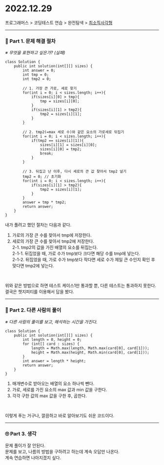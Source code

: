 # 2022.12.29
프로그래머스 > 코딩테스트 연습 > 완전탐색 > [최소직사각형](https://school.programmers.co.kr/learn/courses/30/lessons/86491)

---
### 📌 Part 1. 문제 해결 절차
_※ 무엇을 표현하고 싶은가? (실패)_<br>
```
class Solution {
    public int solution(int[][] sizes) {
        int answer = 0;
        int tmp = 0;
        int tmp2 = 0;

        // 1. 가장 큰 가로, 세로 찾기
        for(int i = 0; i < sizes.length; i++){
            if(sizes[i][0] > tmp){
                tmp = sizes[i][0];
            }
            if(sizes[i][1] > tmp2){
                tmp2 = sizes[i][1];
            }
        }

        // 2. tmp2(=max 세로 수)와 같은 요소의 가로세로 뒤집기
        for(int i = 0; i < sizes.length; i++){
            if(tmp2 == sizes[i][1]){
                sizes[i][1] = sizes[i][0];
                sizes[i][0] = tmp2;
                break;
            }
        }

        // 3. 뒤집고 난 이후, 다시 세로의 큰 값 찾아서 tmp2 널기
        tmp2 = 0; // 초기화
        for(int i = 0; i < sizes.length; i++){
            if(sizes[i][1] > tmp2){
                tmp2 = sizes[i][1];
            }
        }
        answer = tmp * tmp2;
        return answer;
    }
}
```
내가 풀려고 했던 절차는 다음과 같다.<br>
1. 가로의 가장 큰 수를 찾아서 tmp에 저장한다.
2. 세로의 가장 큰 수를 찾아서 tmp2에 저장한다.<br>
    2-1. tmp2의 값을 가진 배열의 요소를 뒤집는다.<br>
        2-1-1. 뒤집었을 때, 가로 수가 tmp보다 크다면 해당 수를 tmp에 넣는다.<br>
        2-1-2. 뒤집었을 때, 가로 수가 tmp보다 작다면 세로 수가 제일 큰 수인지 확인 후 맞다면 tmp2에 넣는다.
<br>

위와 같은 방법으로 하면 테스트 케이스1만 통과할 뿐, 다른 테스트는 통과하지 못한다.<br>
결국은 챗지피티를 이용해서 답을 봤다.
<br>

---
### 📌 Part 2. 다른 사람의 풀이
_※ 다른 사람의 풀이를 보고, 해석하는 시간을 가진다._<br>
```
class Solution {
    public int solution(int[][] sizes) {
        int length = 0, height = 0;
        for (int[] card : sizes) {
            length = Math.max(length, Math.max(card[0], card[1]));
            height = Math.max(height, Math.min(card[0], card[1]));
        }
        int answer = length * height;
        return answer;
    }
}
```

1. 매개변수로 받아오는 배열의 요소 하나씩 뺀다.
2. 가로, 세로를 가진 요소의 max 값과 min 값을 구한다.
3. 각각 구한 값의 max 값을 구한 후, 곱한다.
<br>

이렇게 푸는 거구나, 깔끔하고 바로 알아보기도 쉬운 코드이다.
<br>

---
### 🙄 Part 3. 생각
문제 풀이가 잘 안된다.<br>
문제를 보고, 나름의 방법을 구하려고 하는데 계속 오답만 나온다.<br>
계속 연습하면 나아지겠지 싶다.
<br>